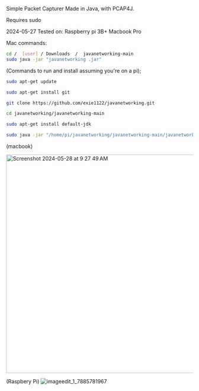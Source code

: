 Simple Packet Capturer Made in Java, with PCAP4J.

Requires sudo 

2024-05-27 
Tested on:
Raspberry pi 3B+ 
Macbook Pro

Mac commands:
```bash
cd /  [user] / Downloads  /  javanetworking-main
sudo java -jar "javanetworking .jar"
```



(Commands to run and install assuming you're on a pi);
```bash
sudo apt-get update

sudo apt-get install git

git clone https://github.com/exie1122/javanetworking.git

cd javanetworking/javanetworking-main

sudo apt-get install default-jdk

sudo java -jar "/home/pi/javanetworking/javanetworking-main/javanetworking .jar"
```










(macbook)

<img width="590" alt="Screenshot 2024-05-28 at 9 27 49 AM" src="https://github.com/exie1122/javanetworking/assets/165369920/73324630-7d9c-4211-9824-4196019f23c7">









(Raspbery Pi)
![imageedit_1_7885781967](https://github.com/exie1122/javanetworking/assets/165369920/2d872538-5411-4020-9e41-e4477bbfeea1)
